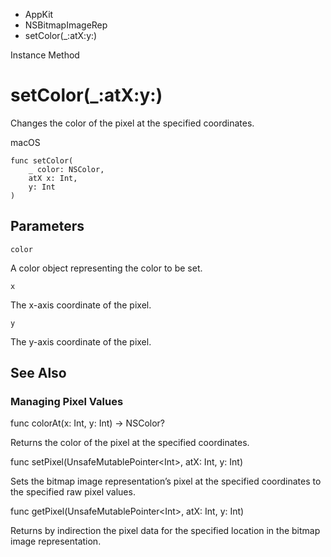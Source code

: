 

- AppKit
- NSBitmapImageRep
-  setColor(\_:atX:y:) 

Instance Method

# setColor(\_:atX:y:)

Changes the color of the pixel at the specified coordinates.

macOS

``` source
func setColor(
    _ color: NSColor,
    atX x: Int,
    y: Int
)
```

## Parameters 

`color`  

A color object representing the color to be set.

`x`  

The x-axis coordinate of the pixel.

`y`  

The y-axis coordinate of the pixel.

## See Also

### Managing Pixel Values

func colorAt(x: Int, y: Int) -> NSColor?

Returns the color of the pixel at the specified coordinates.

func setPixel(UnsafeMutablePointer&lt;Int>, atX: Int, y: Int)

Sets the bitmap image representation’s pixel at the specified coordinates to the specified raw pixel values.

func getPixel(UnsafeMutablePointer&lt;Int>, atX: Int, y: Int)

Returns by indirection the pixel data for the specified location in the bitmap image representation.

